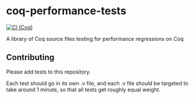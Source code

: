 # coq-performance-tests
[![CI (Coq)](https://github.com/coq-community/coq-performance-tests/workflows/CI%20(Coq)/badge.svg)](https://github.com/coq-community/coq-performance-tests/actions?query=branch%3Amaster+workflow%3A%22CI+%28Coq%29%22)

A library of Coq source files testing for performance regressions on Coq

## Contributing

Please add tests to this repository.

Each test should go in its own .v file, and each .v file should be
targeted to take around 1 minute, so that all tests get roughly equal
weight.
